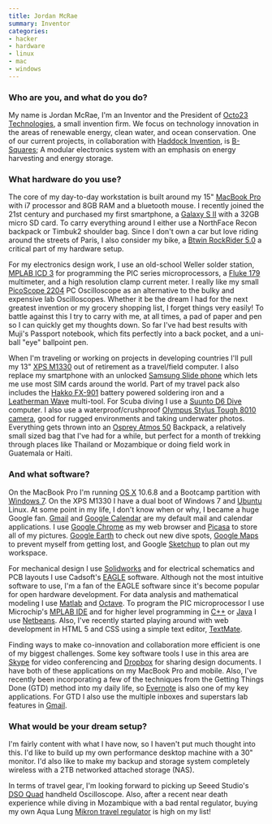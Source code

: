 ```yaml
---
title: Jordan McRae
summary: Inventor
categories:
- hacker
- hardware
- linux
- mac
- windows
---
```


### Who are you, and what do you do?

My name is Jordan McRae, I'm an Inventor and the President of [Octo23 Technologies](http://www.octo23.com/ "The Octo23 site."), a small invention firm. We focus on technology innovation in the areas of renewable energy, clean water, and ocean conservation. One of our current projects, in collaboration with [Haddock Invention](http://www.haddockinvention.com/ "Haddock's website."), is [B-Squares](http://b-squares.com/ "The B-Squares site."); A modular electronics system with an emphasis on energy harvesting and energy storage.

### What hardware do you use?

The core of my day-to-day workstation is built around my 15" [MacBook Pro][macbook-pro] with i7 processor and 8GB RAM and a bluetooth mouse. I recently joined the 21st century and purchased my first smartphone, a [Galaxy S II][galaxy-s-ii] with a 32GB micro SD card. To carry everything around I either use a NorthFace Recon backpack or Timbuk2 shoulder bag. Since I don't own a car but love riding around the streets of Paris, I also consider my bike, a [Btwin RockRider 5.0][rockrider-5.0-men] a critical part of my hardware setup.

For my electronics design work, I use an old-school Weller solder station, [MPLAB ICD 3][mplab-icd-3] for programming the PIC series microprocessors, a [Fluke 179][179] multimeter, and a high resolution clamp current meter. I really like my small [PicoScope 2204][picoscope-2204] PC Oscilloscope as an alternative to the bulky and expensive lab Oscilloscopes. Whether it be the dream I had for the next greatest invention or my grocery shopping list, I forget things very easily! To battle against this I try to carry with me, at all times, a pad of paper and pen so I can quickly get my thoughts down. So far I've had best results with Muji's Passport notebook, which fits perfectly into a back pocket, and a uni-ball "eye" ballpoint pen.

When I'm traveling or working on projects in developing countries I'll pull my 13" [XPS M1330][xps-m1330] out of retirement as a travel/field computer. I also replace my smartphone with an unlocked [Samsung Slide phone][e250] which lets me use most SIM cards around the world. Part of my travel pack also includes the [Hakko FX-901][fx-901] battery powered soldering iron and a [Leatherman Wave][wave] multi-tool. For Scuba diving I use a [Suunto D6 Dive][d6-elastomer] computer. I also use a waterproof/crushproof [Olympus Stylus Tough 8010 camera][tough-tg-810], good for rugged environments and taking underwater photos. Everything gets thrown into an [Osprey Atmos 50][atmos-50] Backpack, a relatively small sized bag that I've had for a while, but perfect for a month of trekking through places like Thailand or Mozambique or doing field work in Guatemala or Haiti.

### And what software?

On the MacBook Pro I'm running [OS X][macos] 10.6.8 and a Bootcamp partition with [Windows 7][windows-7]. On the XPS M1330 I have a dual boot of Windows 7 and [Ubuntu][] Linux. At some point in my life, I don't know when or why, I became a huge Google fan. [Gmail][] and [Google Calendar][google-calendar] are my default mail and calendar applications. I use [Google Chrome][chrome] as my web browser and [Picasa][] to store all of my pictures. [Google Earth][google-earth] to check out new dive spots, [Google Maps][google-maps] to prevent myself from getting lost, and Google [Sketchup][] to plan out my workspace.

For mechanical design I use [Solidworks][] and for electrical schematics and PCB layouts I use Cadsoft's [EAGLE][] software. Although not the most intuitive software to use, I'm a fan of the EAGLE software since it's become popular for open hardware development. For data analysis and mathematical modeling I use [Matlab][] and [Octave][]. To program the PIC microprocessor I use Microchip's [MPLAB IDE][mplab-ide] and for higher level programming in [C++][c-plusplus] or [Java][] I use [Netbeans][]. Also, I've recently started playing around with web development in HTML 5 and CSS using a simple text editor, [TextMate][].

Finding ways to make co-innovation and collaboration more efficient is one of my biggest challenges. Some key software tools I use in this area are [Skype][] for video conferencing and [Dropbox][] for sharing design documents. I have both of these applications on my MacBook Pro and mobile. Also, I've recently been incorporating a few of the techniques from the Getting Things Done (GTD) method into my daily life, so [Evernote][] is also one of my key applications. For GTD I also use the multiple inboxes and superstars lab features in [Gmail][].

### What would be your dream setup?

I'm fairly content with what I have now, so I haven't put much thought into this. I'd like to build up my own performance desktop machine with a 30" monitor. I'd also like to make my backup and storage system completely wireless with a 2TB networked attached storage (NAS).

In terms of travel gear, I'm looking forward to picking up Seeed Studio's [DSO Quad][dso-quad] handheld Oscilloscope. Also, after a recent near death experience while diving in Mozambique with a bad rental regulator, buying my own Aqua Lung [Mikron travel regulator][mikron] is high on my list!

[179]: https://www.fluke.com/en-us/products/digital-multimeters/fluke-179-digital-multimeter.html "A digital multimeter."
[atmos-50]: http://www.ospreypacks.com/en/product/mens/atmos_50 "A traveller's backpack."
[c-plusplus]: https://en.wikipedia.org/wiki/C%2B%2B "A compiled programming language."
[chrome]: https://www.google.com/intl/en/chrome/browser/ "A WebKit-based browser, where each tab runs in its own thread."
[d6-elastomer]: http://www.steinertsensingsystems.com?main_page=product_info&products_id=4654 "A diving computer."
[dropbox]: https://www.dropbox.com/ "Online syncing and storage."
[dso-quad]: https://www.seeedstudio.com/depot/dso-quad-4-channel-digital-storage-oscilloscope-p-736.html "A portable 4 channel oscilloscope."
[e250]: https://www.gsmarena.com/samsung_e250-1772.php "A GSM mobile phone."
[eagle]: https://cadsoft.io "Software for designing printed circuit boards."
[evernote]: https://evernote.com/ "Online software for capturing notes."
[fx-901]: https://www.amazon.com/Hakko-FX-901-Cordless-Soldering-Iron/dp/B00FZPUA28 "A cordless soldering iron."
[galaxy-s-ii]: https://www.samsung.com/global/microsite/galaxys2/html/ "A smartphone."
[gmail]: https://mail.google.com/mail/ "Web-based email."
[google-calendar]: https://en.wikipedia.org/wiki/Google_Calendar "A web-based calendar client."
[google-earth]: http://www.google.com/earth/ "Software for modelling a 3D view of our planet."
[google-maps]: https://www.google.com/maps/ "Web-based map tools."
[java]: https://www.java.com/en/ "A cross-platform compiled programming language."
[macbook-pro]: https://www.apple.com/macbook-pro/ "A laptop."
[macos]: https://en.wikipedia.org/wiki/MacOS "An operating system for Mac hardware."
[matlab]: https://en.wikipedia.org/wiki/MATLAB "A language and environment for data computation."
[mikron]: https://www.diversdirect.com/scuba-diving/aqualung-mikron-green-regulator/ "A diving regulator."
[mplab-icd-3]: http://www.microchip.com/stellent/idcplg?IdcService=SS_GET_PAGE&nodeId=1406&dDocName=en537580&redirects=icd3 "A hardware debugger/programmer."
[mplab-ide]: http://www.microchip.com/stellent/idcplg?IdcService=SS_GET_PAGE&nodeId=1406&dDocName=en019469 "A development environment for microprocessors."
[netbeans]: https://en.wikipedia.org/wiki/NetBeans "A Java programming IDE."
[octave]: http://www.gnu.org/software/octave/ "A language for numerical computations."
[picasa]: http://picasa.google.com/ "A photo client and web service."
[picoscope-2204]: https://www.picotech.com/picoscope2200-specifications.html "A USB oscilloscope."
[rockrider-5.0-men]: https://www.btwin.com/en/mtb-mountain-bikes/leisure-mtb/3842-rockrider-50-men.html "A mountain bike."
[sketchup]: https://www.sketchup.com/ "3D modeling software."
[skype]: https://www.skype.com/en/ "Voice and video chat software."
[solidworks]: https://www.3ds.com/products-services/solidworks/ "Modelling/CAD software."
[textmate]: https://macromates.com/ "A text editor for the Mac."
[tough-tg-810]: https://www.amazon.com/Olympus-TG-810-Waterproof-Digital-Optical/dp/B004YNE0V4 "A 14 megapixel waterproof camera."
[ubuntu]: https://www.ubuntu.com/ "A Unix distribution."
[wave]: https://www.leatherman.com/10.html "A multi-tool."
[windows-7]: https://en.wikipedia.org/wiki/Windows_7 "An operating system."
[xps-m1330]: https://www.dell.com/us/dfh/p/xps-m1330/pd "A 13 inch thin PC laptop."
